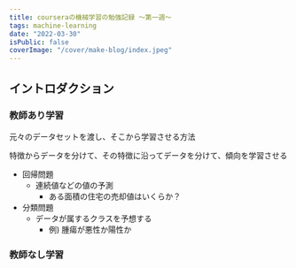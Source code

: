 ```yaml
---
title: courseraの機械学習の勉強記録 〜第一週〜
tags: machine-learning
date: "2022-03-30"
isPublic: false
coverImage: "/cover/make-blog/index.jpeg"
---
```


## イントロダクション

### 教師あり学習

元々のデータセットを渡し、そこから学習させる方法

特徴からデータを分けて、その特徴に沿ってデータを分けて、傾向を学習させる

- 回帰問題
  - 連続値などの値の予測
    - ある面積の住宅の売却値はいくらか？
- 分類問題
  - データが属するクラスを予想する
    - 例) 腫瘍が悪性か陽性か

### 教師なし学習
